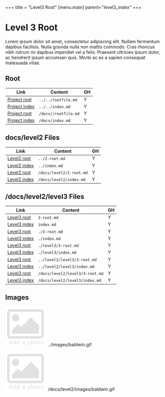 +++
title = "Level3 Root"
[menu.main]
parent="level3_index"
+++

# Level 3 Root

Lorem ipsum dolor sit amet, consectetur adipiscing elit. Nullam fermentum dapibus facilisis. Nulla gravida nulla non mattis commodo. Cras rhoncus nibh rutrum mi dapibus imperdiet vel a felis. Praesent ultricies ipsum dolor, ac hendrerit ipsum accumsan quis. Morbi ac ex a sapien consequat malesuada vitae.


## Root 

| Link                              | Content              | GH |
|-----------------------------------|----------------------|----|
| [Project root](../../rootfile.md) | `../../rootfile.md`  | Y  |
| [Project index](../../index.md)   | `../../index.md`     | Y  |
| [Project root](/docs/rootfile.md) | `/docs//rootfile.md` | Y  |
| [Project index](/docs/index.md)   | `/docs/index.md`     | Y  |


## docs/level2 Files

| Link                                  | Content                  | GH |
|---------------------------------------|--------------------------|----|
| [Level2 root](../2-root.md)           | `../2-root.md`           | Y  |
| [Level2 index](../index.md)           | `../index.md`            | Y  |
| [Level2 root](/docs/level2/2-root.md) | `/docs/level2/2-root.md` | Y  |
| [Level2 index](/docs/level2/index.md) | `/docs/level2/index.md`  | Y  |

## /docs/level2/level3 Files

| Link                                         | Content                         | GH |
|----------------------------------------------|---------------------------------|----|
| [Level3 root](3-root.md)                     | `3-root.md`                     | Y  |
| [Level3 index](index.md)                     | `index.md`                      | Y  |
| [Level3 root](./3-root.md)                   | `./3-root.md`                   | Y  |
| [Level3 index](./index.md)                   | `./index.md`                    | Y  |
| [Level3 root](./level3/3-root.md)            | `./level3/3-root.md`            | Y  |
| [Level3 index](./level3/index.md)            | `./level3/index.md`             | Y  |
| [Level3 root](../level2/level3/3-root.md)    | `../level2/level3/3-root.md`    | Y  |
| [Level3 index](../level2/level3/index.md)    | `../level2/level3/index.md`     | Y  |
| [Level3 root](/docs/level2/level3/3-root.md) | `/docs/level2/level3/3-root.md` | Y  |
| [Level3 index](/docs/level2/level3/index.md) | `/docs/level2/level3/index.md`  | Y  |


## Images

![add](../images/baldwin.gif) ../images/baldwin.gif

![add](/docs/level2/images/baldwin.gif) /docs/level2/images/baldwin.gif